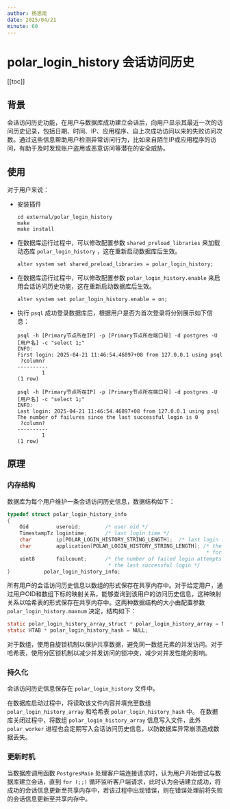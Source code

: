 ```yaml
---
author: 杨思南
date: 2025/04/21
minute: 60
---
```


# polar_login_history 会话访问历史

<Badge type="tip" text="V15 / v15.12.4.0-" vertical="top" />

<ArticleInfo :frontmatter=$frontmatter></ArticleInfo>

[[toc]]

## 背景

会话访问历史功能，在用户与数据库成功建立会话后，向用户显示其最近一次的访问历史记录，包括日期、时间、IP、应用程序、自上次成功访问以来的失败访问次数。通过这些信息帮助用户检测异常访问行为，比如来自陌生IP或应用程序的访问，有助于及时发现账户盗用或恶意访问等潜在的安全威胁。

## 使用

对于用户来说：

- 安装插件

  ```bash:no-line-numbers
  cd external/polar_login_history
  make
  make install
  ```

- 在数据库运行过程中，可以修改配置参数 `shared_preload_libraries` 来加载动态库 `polar_login_history` ，这在重新启动数据库后生效。

  ```sql:no-line-numbers
  alter system set shared_preload_libraries = polar_login_history;
  ```

- 在数据库运行过程中，可以修改配置参数 `polar_login_history.enable` 来启用会话访问历史功能，这在重新启动数据库后生效。

  ```sql:no-line-numbers
  alter system set polar_login_history.enable = on;
  ```

- 执行 `psql` 成功登录数据库后，根据用户是否为首次登录将分别展示如下信息：

  ```bash:no-line-numbers
  psql -h [Primary节点所在IP] -p [Primary节点所在端口号] -d postgres -U [用户名] -c "select 1;"
  INFO:
  First login: 2025-04-21 11:46:54.46897+08 from 127.0.0.1 using psql
   ?column?
  ----------
          1
  (1 row)
  ```

  ```bash:no-line-numbers
  psql -h [Primary节点所在IP] -p [Primary节点所在端口号] -d postgres -U [用户名] -c "select 1;"
  INFO:
  Last login: 2025-04-21 11:46:54.46897+08 from 127.0.0.1 using psql
  The number of failures since the last successful login is 0
   ?column?
  ----------
          1
  (1 row)
  ```

## 原理

### 内存结构

数据库为每个用户维护一条会话访问历史信息，数据结构如下：

```c
typedef struct polar_login_history_info
{
	Oid			useroid;		/* user oid */
	TimestampTz logintime;		/* last login time */
	char		ip[POLAR_LOGIN_HISTORY_STRING_LENGTH];	/* last login ip */
	char		application[POLAR_LOGIN_HISTORY_STRING_LENGTH]; /* the application used
																 * for the last login */
	uint8		failcount;		/* the number of failed login attempts since
								 * the last successful login */
}			polar_login_history_info;
```

所有用户的会话访问历史信息以数组的形式保存在共享内存中。对于给定用户，通过用户OID和数组下标的映射关系，能够查询到该用户的访问历史信息，这种映射关系以哈希表的形式保存在共享内存中。这两种数据结构的大小由配置参数 `polar_login_history.maxnum` 决定，结构如下：

```c
static polar_login_history_array_struct * polar_login_history_array = NULL;
static HTAB * polar_login_history_hash = NULL;
```

对于数组，使用自旋锁机制以保护共享数据，避免同一数组元素的并发访问。对于哈希表，使用分区锁机制以减少并发访问的锁冲突，减少对并发性能的影响。

### 持久化

会话访问历史信息保存在 `polar_login_history` 文件中。

在数据库启动过程中，将读取该文件内容并填充至数组 `polar_login_history_array` 和哈希表 `polar_login_history_hash` 中。
在数据库关闭过程中，将数组 `polar_login_history_array` 信息写入文件，此外 `polar_worker` 进程也会定期写入会话访问历史信息，以防数据库异常崩溃造成数据丢失。

### 更新时机

当数据库调用函数 `PostgresMain` 处理客户端连接请求时，认为用户开始尝试与数据库建立会话，直到 `for (;;)` 循环监听客户端请求，此时认为会话建立成功，将成功的会话信息更新至共享内存中，若该过程中出现错误，则在错误处理前将失败的会话信息更新至共享内存中。
